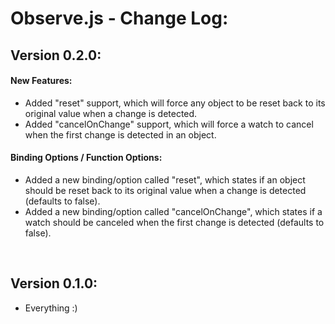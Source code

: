 # Observe.js - Change Log:

## Version 0.2.0:

#### **New Features:**
- Added "reset" support, which will force any object to be reset back to its original value when a change is detected.
- Added "cancelOnChange" support, which will force a watch to cancel when the first change is detected in an object.

#### **Binding Options / Function Options:**
- Added a new binding/option called "reset", which states if an object should be reset back to its original value when a change is detected (defaults to false).
- Added a new binding/option called "cancelOnChange", which states if a watch should be canceled when the first change is detected (defaults to false).

<br>


## Version 0.1.0:
- Everything :)